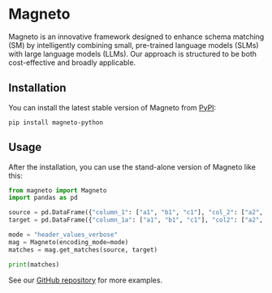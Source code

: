 # Magneto

Magneto is an innovative framework designed to enhance schema matching (SM) by intelligently combining small, pre-trained language models (SLMs) with large language models (LLMs). Our approach is structured to be both cost-effective and broadly applicable.

## Installation


You can install the latest stable version of Magneto from [PyPI](https://pypi.org/project/magneto-python/):

```
pip install magneto-python
```


## Usage
After the installation, you can use the stand-alone version of Magneto like this:

```Python
from magneto import Magneto
import pandas as pd

source = pd.DataFrame({"column_1": ["a1", "b1", "c1"], "col_2": ["a2", "b2", "c2"]})
target = pd.DataFrame({"column_1a": ["a1", "b1", "c1"], "col2": ["a2", "b2", "c2"]})

mode = "header_values_verbose"
mag = Magneto(encoding_mode=mode)
matches = mag.get_matches(source, target)

print(matches)
```

See our [GitHub repository](https://github.com/VIDA-NYU/data-integration-eval/tree/main/algorithms/magneto) for more examples.